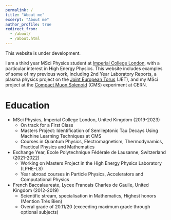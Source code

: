 ```yaml
---
permalink: /
title: "About me"
excerpt: "About me"
author_profile: true
redirect_from: 
  - /about/
  - /about.html
---
```




This website is under development.

I am a third year MSci Physics student at [Imperial College London](https://www.imperial.ac.uk/ "ICL"), with a particular interest in High Energy Physics. This website includes examples of some of my previous work, including 2nd Year Laboratory Reports, a plasma physics project on the [Joint European Torus](https://www.euro-fusion.org/devices/jet/ "JET") (JET), and my MSci project at the [Compact Muon Solenoid](https://home.cern/science/experiments/cms "CMS") (CMS) experiment at CERN.


Education
======
* MSci Physics, Imperial College London, United Kingdom (2019-2023)
  * On track for a First Class
  * Masters Project: Identification of Semileptonic Tau Decays Using Machine Learning Techniques at CMS
  * Courses in Quantum Physics, Electromagnetism, Thermodynamics, Practical Physics and Mathematics
* Exchange Year, Ecole Polytechnique F&eacute;d&eacute;rale de Lausanne, Switzerland (2021-2022)
  * Working on Masters Project in the High Energy Physics Laboratory (LPHE-LS)
  * Year abroad courses in Particle Physics, Accelerators and Computational Physics
* French Baccalaureate, Lycee Francais Charles de Gaulle, United Kingdom (2012-2019)
  * Scientific stream, specialisation in Mathematics, Highest honors (Mention Tr&egrave;s Bien)
  * Overal grade of 20.11/20 (exceeding maximum grade through optional subjects)
